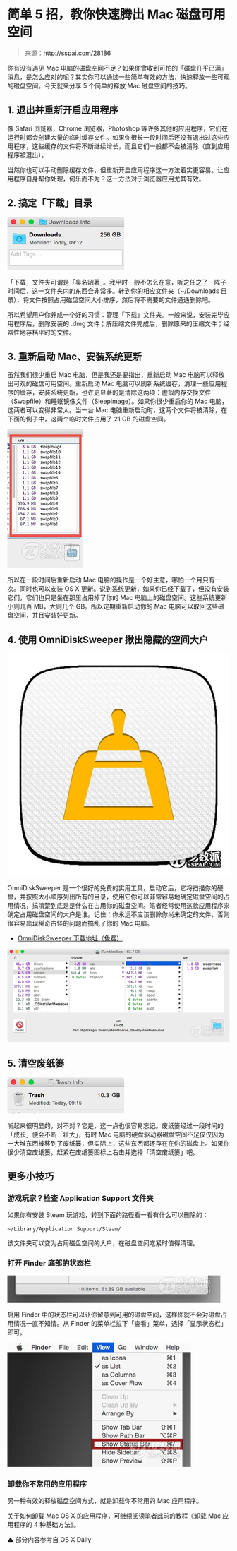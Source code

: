 # 简单 5 招，教你快速腾出 Mac 磁盘可用空间

> 来源：http://sspai.com/28186

你有没有遇见 Mac 电脑的磁盘空间不足？如果你曾收到可怕的「磁盘几乎已满」消息，是怎么应对的呢？其实你可以通过一些简单有效的方法，快速释放一些可观的磁盘空间。今天就来分享 5 个简单的释放 Mac 磁盘空间的技巧。

## 1. 退出并重新开启应用程序

像 Safari 浏览器，Chrome 浏览器，Photoshop 等许多其他的应用程序，它们在运行时都会创建大量的临时缓存文件。如果你很长一段时间后还没有退出过这些应用程序，这些缓存的文件将不断继续增长，而且它们一般都不会被清除（直到应用程序被退出）。

当然你也可以手动删除缓存文件，但重新开启应用程序这一方法着实更容易。让应用程序自身帮你处理，何乐而不为？这一方法对于浏览器应用尤其有效。

## 2. 搞定「下载」目录

![](01.jpg)

「下载」文件夹可谓是「臭名昭著」。我平时一般不怎么在意，听之任之了一阵子时间后，这一文件夹内的东西会非常多。转到你的相应文件夹（~/Downloads 目录），将文件按照占用磁盘空间大小排序，然后将不需要的文件通通删除吧。

所以希望用户你养成一个好的习惯：管理「下载」文件夹。一般来说，安装完毕应用程序后，删除安装的 .dmg 文件；解压缩文件完成后，删除原来的压缩文件；经常性地存档平时的文件。

## 3. 重新启动 Mac、安装系统更新

虽然我们很少重启 Mac 电脑，但是我还是要指出，重新启动 Mac 电脑可以释放出可观的磁盘可用空间。重新启动 Mac 电脑可以刷新系统缓存，清理一些应用程序的缓存，安装系统更新，也许更显著的是清除这两项：虚拟内存交换文件（Swapfile）和睡眠镜像文件（Sleepimage）。如果你很少重启你的 Mac 电脑，这两者可以变得非常大。当一台 Mac 电脑重新启动时，这两个文件将被清除，在下面的例子中，这两个临时文件占用了 21 GB 的磁盘空间。

![](02.jpg)

所以在一段时间后重新启动 Mac 电脑的操作是一个好主意，哪怕一个月只有一次。同时也可以安装 OS X 更新。说到系统更新，如果你已经下载了，但没有安装它们，它们也只是坐在那里占用掉了你的 Mac 电脑上的磁盘空间。这些系统更新小则几百 MB，大则几个 GB。所以定期重新启动你的 Mac 电脑可以取回这些磁盘空间，并且安装好更新。

## 4. 使用 OmniDiskSweeper 揪出隐藏的空间大户

![](03.jpg)

OmniDiskSweeper 是一个很好的免费的实用工具，启动它后，它将扫描你的硬盘，并按照大小顺序列出所有的目录，使用它你可以非常容易地确定磁盘空间的占用情况，搞清楚到底是是什么在占用你的磁盘空间。笔者经常使用这款应用程序来确定占用磁盘空间的大户是谁。记住：你永远不应该删除你尚未确定的文件，否则很容易出现稀奇古怪的问题而搞乱了你的 Mac 电脑。

* [OmniDiskSweeper 下载地址（免费）](http://www.omnigroup.com/more)

![](04.jpg)

## 5. 清空废纸篓

![](05.jpg)

听起来很明显的，对不对？它是，这一点也很容易忘记。废纸篓经过一段时间的「成长」便会不断「壮大」，有时 Mac 电脑的硬盘驱动器磁盘空间不足仅仅因为一大堆东西被移到了废纸篓，但实际上，这些东西都还存在在你的磁盘上。如果你很少清空废纸篓，赶紧在废纸篓图标上右击并选择「清空废纸篓」吧。

## 更多小技巧

### 游戏玩家？检查 Application Support 文件夹

如果你有安装 Steam 玩游戏，转到下面的路径看一看有什么可以删除的：

```shell
~/Library/Application Support/Steam/
```

该文件夹可以变为占用磁盘空间的大户，在磁盘空间吃紧时值得清理。

### 打开 Finder 底部的状态栏

![](06.jpg)

启用 Finder 中的状态栏可以让你留意到可用的磁盘空间，这样你就不会对磁盘占用情况一直不知情。从 Finder 的菜单栏拉下「查看」菜单，选择「显示状态栏」即可。

![](07.jpg)

### 卸载你不常用的应用程序

另一种有效的释放磁盘空间方式，就是卸载你不常用的 Mac 应用程序。

关于如何卸载 Mac OS X 的应用程序，可继续阅读笔者此前的教程《卸载 Mac 应用程序的 4 种基础方法》。

▲ 部分内容参考自 OS X Daily
